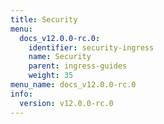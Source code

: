 ```yaml
---
title: Security
menu:
  docs_v12.0.0-rc.0:
    identifier: security-ingress
    name: Security
    parent: ingress-guides
    weight: 35
menu_name: docs_v12.0.0-rc.0
info:
  version: v12.0.0-rc.0
---
```


